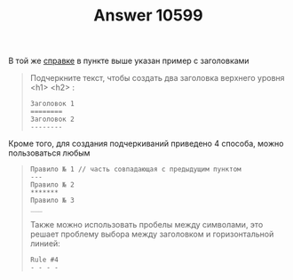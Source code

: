 ﻿---
title: "Answer 10599"
se.owner.user_id: 186999
se.owner.display_name: "Grundy"
se.owner.link: "https://ru.meta.stackoverflow.com/users/186999/grundy"
se.answer_id: 10599
se.question_id: 10597
se.post_type: answer
se.score: 3
se.is_accepted: False
---
<p>В той же <a href="https://ru.stackoverflow.com/editing-help#headers">справке</a> в пункте выше указан пример с заголовками</p>
<blockquote>
<p>Подчеркните текст, чтобы создать два заголовка верхнего уровня &lt;h1&gt; &lt;h2&gt; :</p>
<pre><code>Заголовок 1
========
Заголовок 2
--------
</code></pre>
</blockquote>
<p>Кроме того, для создания подчеркиваний приведено 4 способа, можно пользоваться любым</p>
<blockquote>
<pre><code>Правило № 1 // часть совпадающая с предыдущим пунктом
---
Правило № 2
*******
Правило № 3
___
</code></pre>
<p>Также можно использовать пробелы между символами, это решает проблему выбора между заголовком и горизонтальной линией:</p>
<pre><code>Rule #4   
- - - -
</code></pre>
</blockquote>
